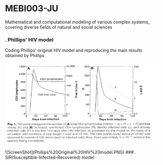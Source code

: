 # MEBI003-JU
Mathematical and computational modeling of various complex systems, covering diverse fields of natural and social sciences
### . Phillips' HIV model
Coding Phillips' original HIV model and reproducing the main results obtained by Phillips
<p>
    <img src="https://github.com/anyarlene/MEBI003-JU/blob/master/Phillips%20Original%20HIV%20model.PNG" width="520" height="270" />
</p>
![ScreenShot](Phillips%20Original%20HIV%20model.PNG)
### . SIR(Susceptible-Infected-Recovered) model

